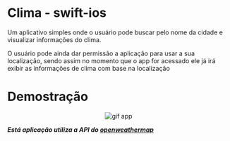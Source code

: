 # Clima - swift-ios

Um aplicativo simples onde o usuário pode buscar pelo nome da cidade e visualizar informações do clima. 

O usuário pode ainda dar permissão a aplicação para usar a sua localização, sendo assim no momento que o app for acessado ele já irá exibir as informações de clima com base na localização

# Demostração

<p align="center">
  <img alt="gif app" src="https://user-images.githubusercontent.com/56983783/141400592-a3bf7a92-79ce-46ea-ac66-111748459ade.gif">
</p>

***Está aplicação utiliza a API do [openweathermap](https://openweathermap.org)***
